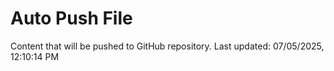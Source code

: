 # Auto Push File

Content that will be pushed to GitHub repository.
Last updated: 07/05/2025, 12:10:14 PM